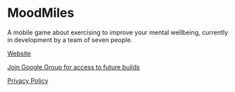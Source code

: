 # MoodMiles

A mobile game about exercising to improve your mental wellbeing, currently in development by a team of seven people.

[Website](https://sites.google.com/msu.edu/mi486-moodmiles)

[Join Google Group for access to future builds](https://groups.google.com/g/moodmiles-testing)

[Privacy Policy](https://www.maherfawaz.com/projects/moodmiles/privacy-policy)
